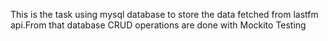 
This is the task using mysql database to store the data fetched from lastfm api.From that database CRUD operations are done
with Mockito Testing
